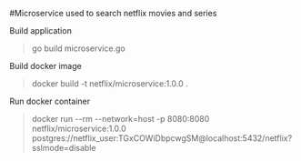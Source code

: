 #Microservice used to search netflix movies and series

Build application
> go build microservice.go

Build docker image
> docker build -t netflix/microservice:1.0.0 .

Run docker container
> docker run --rm --network=host -p 8080:8080 netflix/microservice:1.0.0 postgres://netflix_user:TGxCOWiDbpcwgSM@localhost:5432/netflix?sslmode=disable
